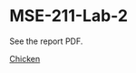 # MSE-211-Lab-2

See the report PDF.

[Chicken](https://web.archive.org/web/20180416010625/https://isotropic.org/papers/chicken.pdf)
